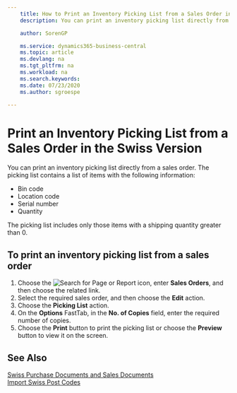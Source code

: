 ```yaml
---
    title: How to Print an Inventory Picking List from a Sales Order in the Swiss Version
    description: You can print an inventory picking list directly from a sales order.

    author: SorenGP

    ms.service: dynamics365-business-central
    ms.topic: article
    ms.devlang: na
    ms.tgt_pltfrm: na
    ms.workload: na
    ms.search.keywords:
    ms.date: 07/23/2020
    ms.author: sgroespe

---
```

# Print an Inventory Picking List from a Sales Order in the Swiss Version

You can print an inventory picking list directly from a sales order. The picking list contains a list of items with the following information:  

- Bin code  
- Location code  
- Serial number  
- Quantity  

The picking list includes only those items with a shipping quantity greater than 0.  

## To print an inventory picking list from a sales order  

1. Choose the ![Search for Page or Report](../../media/ui-search/search_small.png "Search for Page or Report icon") icon, enter **Sales Orders**, and then choose the related link.  
2. Select the required sales order, and then choose the **Edit** action.  
3. Choose the **Picking List** action.  
4. On the **Options** FastTab, in the **No. of Copies** field, enter the required number of copies.  
5. Choose the **Print** button to print the picking list or choose the **Preview** button to view it on the screen.  

## See Also

[Swiss Purchase Documents and Sales Documents](swiss-purchase-documents-and-sales-documents.md)  
[Import Swiss Post Codes](how-to-import-swiss-post-codes.md)  
